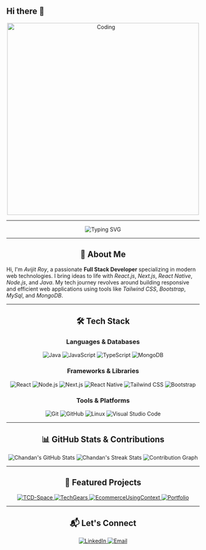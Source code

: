 ## Hi there 👋

<!--
**Lucifer-2606/Lucifer-2606** is a ✨ _special_ ✨ repository because its `README.md` (this file) appears on your GitHub profile.

Here are some ideas to get you started:

- 🔭 I’m currently working on ...
- 🌱 I’m currently learning ...
- 👯 I’m looking to collaborate on ...
- 🤔 I’m looking for help with ...
- 💬 Ask me about ...
- 📫 How to reach me: ...
- 😄 Pronouns: ...
- ⚡ Fun fact: ...
-->


<div align='center'><img align="center" alt="Coding" width="500" src="https://cdn.statically.io/img/i.pinimg.com/originals/16/fe/7e/16fe7e7fb6eebb3087b6dc418748ee56.gif"/></div>

---

<div align="center">
  <img src="https://readme-typing-svg.herokuapp.com?font=Fira+Code&size=30&duration=2000&color=3498DB&lines=Hello+there!+%F0%9F%91%8B;I+am+Avijit+Roy;Front+End+Developer;React.js+%7C+Node.js+%7C+Java" alt="Typing SVG">
</div>

---

<h2 align="center">🚀 About Me</h2>

Hi, I'm *Avijit Roy*, a passionate **Full Stack Developer** specializing in modern web technologies. I bring ideas to life with *React.js*, *Next.js*, *React Native*, *Node.js*, and *Java*. My tech journey revolves around building responsive and efficient web applications using tools like *Tailwind CSS*, *Bootstrap*, *MySql*, and *MongoDB*.

---

<h2 align="center">🛠️ Tech Stack</h2>

<div align="center">
  <h3>Languages & Databases</h3>
  <img src="https://img.shields.io/badge/Java-%23E34F26.svg?style=for-the-badge&logo=java&logoColor=white" alt="Java">
  <img src="https://img.shields.io/badge/JavaScript-%23F7DF1E.svg?style=for-the-badge&logo=javascript&logoColor=black" alt="JavaScript">
  <img src="https://img.shields.io/badge/TypeScript-%23007ACC.svg?style=for-the-badge&logo=typescript&logoColor=white" alt="TypeScript">
  <img src="https://img.shields.io/badge/MongoDB-%2347A248.svg?style=for-the-badge&logo=mongodb&logoColor=white" alt="MongoDB">

  <h3>Frameworks & Libraries</h3>
  <img src="https://img.shields.io/badge/React-%2361DAFB.svg?style=for-the-badge&logo=react&logoColor=black" alt="React">
  <img src="https://img.shields.io/badge/Node.js-%23339933.svg?style=for-the-badge&logo=node.js&logoColor=white" alt="Node.js">
  <img src="https://img.shields.io/badge/Next.js-%23000000.svg?style=for-the-badge&logo=next.js&logoColor=white" alt="Next.js">
  <img src="https://img.shields.io/badge/React_Native-%2361DAFB.svg?style=for-the-badge&logo=react&logoColor=black" alt="React Native">
  <img src="https://img.shields.io/badge/Tailwind_CSS-%2306B6D4.svg?style=for-the-badge&logo=tailwind-css&logoColor=white" alt="Tailwind CSS">
  <img src="https://img.shields.io/badge/Bootstrap-%23563D7C.svg?style=for-the-badge&logo=bootstrap&logoColor=white" alt="Bootstrap">

  <h3>Tools & Platforms</h3>
  <img src="https://img.shields.io/badge/Git-%23F05032.svg?style=for-the-badge&logo=git&logoColor=white" alt="Git">
  <img src="https://img.shields.io/badge/GitHub-%2312100E.svg?style=for-the-badge&logo=github&logoColor=white" alt="GitHub">
  <img src="https://img.shields.io/badge/Linux-%23FCC624.svg?style=for-the-badge&logo=linux&logoColor=black" alt="Linux">
  <img src="https://img.shields.io/badge/Visual_Studio_Code-%23007ACC.svg?style=for-the-badge&logo=visual-studio-code&logoColor=white" alt="Visual Studio Code">
</div>

---

<h2 align="center">📊 GitHub Stats & Contributions</h2>

<div align="center">
  <img src="https://github-readme-stats.vercel.app/api?username=duttachandan&show_icons=true&theme=radical" alt="Chandan's GitHub Stats">
  <img src="https://streak-stats.demolab.com/?user=duttachandan&theme=radical" alt="Chandan's Streak Stats">
  <img src="https://github-readme-activity-graph.vercel.app/graph?username=duttachandan&theme=react-dark" alt="Contribution Graph">
</div>

---

<h2 align="center">🌟 Featured Projects</h2>

<div align="center">
  <a href="https://github.com/duttachandan/TCD-Space">
    <img src="https://github-readme-stats.vercel.app/api/pin/?username=duttachandan&repo=TCD-Space&theme=radical" alt="TCD-Space">
  </a>

  <a href="https://github.com/duttachandan/TechGears">
    <img src="https://github-readme-stats.vercel.app/api/pin/?username=duttachandan&repo=TechGears&theme=radical" alt="TechGears">
  </a>

  <a href="https://github.com/duttachandan/EcommerceUsingContext">
    <img src="https://github-readme-stats.vercel.app/api/pin/?username=duttachandan&repo=EcommerceUsingContext&theme=radical" alt="EcommerceUsingContext">
  </a>

  <a href="https://github.com/duttachandan/Portfolio">
    <img src="https://github-readme-stats.vercel.app/api/pin/?username=duttachandan&repo=Portfolio&theme=radical" alt="Portfolio">
  </a>
</div>

---

<h2 align="center">📬 Let's Connect</h2>

<div align="center">
  <a href="https://www.linkedin.com/in/chandan-dutta-b2a778170">
    <img src="https://img.shields.io/badge/LinkedIn-%230A66C2.svg?style=for-the-badge&logo=linkedin&logoColor=white" alt="LinkedIn">
  </a>
  <a href="mailto:chandan.dutta@example.com">
    <img src="https://img.shields.io/badge/Email-%23D14836.svg?style=for-the-badge&logo=gmail&logoColor=white" alt="Email">
  </a>
  <a href="https://github.com/duttachandan">
    <img src="https://img.shields.io/badge/GitHub-%2312100E.svg?style=for-the-badge&logo=github&
::contentReference[oaicite:1]{index=1}
